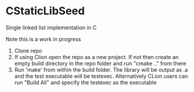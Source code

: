 # CStaticLibSeed
Single linked list implementation in C 

Note this is a work in progress

1. Clone repo
2. If using Clion open the repo as a new project. If not then create an empty build directory in the repo folder and run "cmake .." from there
3. Run 'make' from within the build folder. The library will be output as <yourlibrary>.a and the test executable will be testexec.
   Alternatively CLion users can run "Build All" and specify the testexec as the executable

